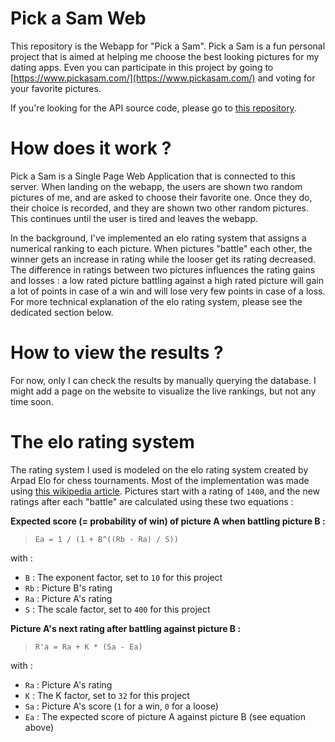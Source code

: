# Pick a Sam Web
This repository is the Webapp for "Pick a Sam". Pick a Sam is a fun personal project that is aimed at helping me
choose the best looking pictures for my dating apps. Even you can participate in this project by going to
[https://www.pickasam.com/](https://www.pickasam.com/) and voting for your favorite pictures.

If you're looking for the API source code, please go to [this repository](https://github.com/souyahia/pickasam-api).

# How does it work ?
Pick a Sam is a Single Page Web Application that is connected to this server. When landing on the webapp, the users are
shown two random pictures of me, and are asked to choose their favorite one. Once they do, their choice is recorded, and
they are shown two other random pictures. This continues until the user is tired and leaves the webapp.

In the background, I've implemented an elo rating system that assigns a numerical ranking to each picture. When pictures
"battle" each other, the winner gets an increase in rating while the looser get its rating decreased. The difference
in ratings between two pictures influences the rating gains and losses : a low rated picture battling against a high
rated picture will gain a lot of points in case of a win and will lose very few points in case of a loss. For more
technical explanation of the elo rating system, please see the dedicated section below.

# How to view the results ?
For now, only I can check the results by manually querying the database. I might add a page on the website to visualize
the live rankings, but not any time soon.

# The elo rating system
The rating system I used is modeled on the elo rating system created by Arpad Elo for chess tournaments. Most of the
implementation was made using [this wikipedia article](https://en.wikipedia.org/wiki/Elo_rating_system). Pictures start
with a rating of `1400`, and the new ratings after each "battle" are calculated using these two equations :


**Expected score (= probability of win) of picture A when battling picture B :**

> `Ea = 1 / (1 + B^((Rb - Ra) / S))`

with :
- `B` : The exponent factor, set to `10` for this project
- `Rb` : Picture B's rating
- `Ra` : Picture A's rating
- `S` : The scale factor, set to `400` for this project

**Picture A's next rating after battling against picture B :**

> `R'a = Ra + K * (Sa - Ea)`

with :
- `Ra` : Picture A's rating
- `K` : The K factor, set to `32` for this project
- `Sa` : Picture A's score (`1` for a win, `0` for a loose)
- `Ea` : The expected score of picture A against picture B (see equation above)

